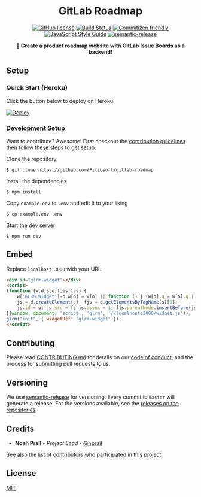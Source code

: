 <h1 align="center">GitLab Roadmap</h1>

<p align="center">
<a href="https://github.com/Filiosoft/gitlab-roadmap/blob/master/LICENSE"><img src="https://img.shields.io/github/license/Filiosoft/gitlab-roadmap.svg" alt="GitHub license"></a>
<a href="https://travis-ci.com/Filiosoft/gitlab-roadmap"><img src="https://travis-ci.com/Filiosoft/gitlab-roadmap.svg?branch=develop" alt="Build Status"></a>
<a href="http://commitizen.github.io/cz-cli/"><img src="https://img.shields.io/badge/commitizen-friendly-brightgreen.svg" alt="Commitizen friendly"></a>
<a href="https://standardjs.com"><img src="https://img.shields.io/badge/code_style-standard-brightgreen.svg" alt="JavaScript Style Guide"></a>
<a href="https://github.com/semantic-release/semantic-release"><img src="https://img.shields.io/badge/%20%20%F0%9F%93%A6%F0%9F%9A%80-semantic--release-e10079.svg" alt="semantic-release"></a>

</p>
<p align="center"><b>📢 Create a product roadmap website with GitLab Issue Boards as a backend!</b></p>

## Setup

### Quick Start (Heroku)

Click the button below to deploy on Heroku!

[![Deploy](https://www.herokucdn.com/deploy/button.svg)](https://heroku.com/deploy?template=https://github.com/Filiosoft/gitlab-roadmap)

### Development Setup

Want to contribute? Awesome! First checkout the [contribution guidelines](#contributing) then follow these steps to get setup.

Clone the repository

```
$ git clone https://github.com/Filiosoft/gitlab-roadmap
```

Install the dependencies

```
$ npm install
```

Copy `example.env` to `.env` and edit it to your liking

```
$ cp example.env .env
```

Start the dev server

```
$ npm run dev
```

## Embed
Replace `localhost:3000` with your URL.
```html
<div id="glrm-widget"></div>
<script>
(function (w,d,s,o,f,js,fjs) {
    w['GLRM_Widget']=o;w[o] = w[o] || function () { (w[o].q = w[o].q || []).push(arguments) };
    js = d.createElement(s), fjs = d.getElementsByTagName(s)[0];
    js.id = o; js.src = f; js.async = 1; fjs.parentNode.insertBefore(js, fjs);
}(window, document, 'script', 'glrm', '//localhost:3000/widget.js'));
glrm("init", { widgetRef: "glrm-widget" });
</script>
```

## Contributing

Please read [CONTRIBUTING.md](https://github.com/Filiosoft/gitlab-roadmap/blob/develop/CONTRIBUTING.md) for details on our [code of conduct](https://github.com/Filiosoft/gitlab-roadmap/blob/develop/CODE_OF_CONDUCT.md), and the process for submitting pull requests to us.

## Versioning

We use [semantic-release](https://github.com/semantic-release/semantic-release) for versioning. Every commit to `master` will generate a release. For the versions available, see the [releases on the repositories](https://github.com/Filiosoft/gitlab-roadmap/releases).

## Credits

- **Noah Prail** - _Project Lead_ - [@nprail](https://github.com/nprail)

See also the list of [contributors](https://github.com/Filiosoft/gitlab-roadmap/contributors) who participated in this project.

## License

[MIT](https://github.com/Filiosoft/gitlab-roadmap/blob/develop/LICENSE)
